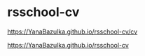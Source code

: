 # rsschool-cv

https://YanaBazulka.github.io/rsschool-cv/cv

https://YanaBazulka.github.io/rsschool-cv
